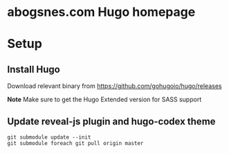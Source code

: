 # abogsnes.com Hugo homepage

# Setup

## Install Hugo
Download relevant binary from https://github.com/gohugoio/hugo/releases

**Note** Make sure to get the Hugo Extended version for SASS support

## Update reveal-js plugin and hugo-codex theme
```
git submodule update --init
git submodule foreach git pull origin master
```
